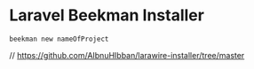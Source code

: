 # Laravel Beekman Installer

```beekman new nameOfProject```

// https://github.com/AIbnuHIbban/larawire-installer/tree/master
